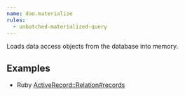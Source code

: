 ```yaml
---
name: dao.materialize
rules:
  - unbatched-materialized-query
---
```


Loads data access objects from the database into memory.

## Examples

- Ruby
  [ActiveRecord::Relation#records](https://github.com/rails/rails/blob/fa779b380e61381a393afbc7bbc0a9ce07e0ce74/activerecord/lib/active_record/relation.rb#L254)
